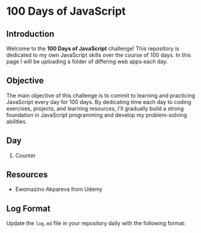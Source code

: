 # 100 Days of JavaScript

## Introduction
Welcome to the **100 Days of JavaScript** challenge! This repository is dedicated to my own JavaScript skills over the course of 100 days. In this page I will be uploading a folder of differing web apps each day.

## Objective
The main objective of this challenge is to commit to learning and practicing JavaScript every day for 100 days. By dedicating time each day to coding exercises, projects, and learning resources, I'll gradually build a strong foundation in JavaScript programming and develop my problem-solving abilities.

## Day
1. Counter

## Resources
- Ewomazino Akpareva from Udemy

## Log Format
Update the `log.md` file in your repository daily with the following format:
